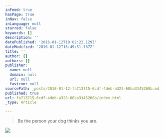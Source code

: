 ```yaml
---
inFeed: true
hasPage: true
inNav: false
inLanguage: null
starred: false
keywords: []
description: ''
datePublished: '2016-01-12T18:02:22.129Z'
dateModified: '2016-01-12T16:49:51.767Z'
title: ''
author: []
authors: []
publisher:
  name: null
  domain: null
  url: null
  favicon: null
sourcePath: _posts/2016-01-12-fa713715-6cdf-4deb-a323-68ba3145268b.md
published: true
url: fa713715-6cdf-4deb-a323-68ba3145268b/index.html
_type: Article

---
```

> Be the person your dog thinks you are.

![](https://the-grid-user-content.s3-us-west-2.amazonaws.com/b1c1857e-f084-4a55-8138-31da50df14f6.jpg)